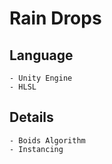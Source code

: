 # Rain Drops

Language
----
    - Unity Engine
    - HLSL

Details
----
    - Boids Algorithm
    - Instancing
